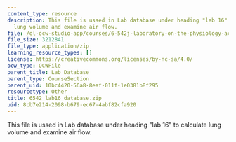 ```yaml
---
content_type: resource
description: This file is ussed in Lab database under heading "lab 16" to calculate
  lung volume and examine air flow.
file: /ol-ocw-studio-app/courses/6-542j-laboratory-on-the-physiology-acoustics-and-perception-of-speech-fall-2005/8cb7e2142098b679ec674abf82cfa920_6542_lab16_database.zip
file_size: 3212841
file_type: application/zip
learning_resource_types: []
license: https://creativecommons.org/licenses/by-nc-sa/4.0/
ocw_type: OCWFile
parent_title: Lab Database
parent_type: CourseSection
parent_uid: 10bc4420-56a8-8eaf-011f-1e0381b8f295
resourcetype: Other
title: 6542_lab16_database.zip
uid: 8cb7e214-2098-b679-ec67-4abf82cfa920
---
```

This file is ussed in Lab database under heading "lab 16" to calculate lung volume and examine air flow.